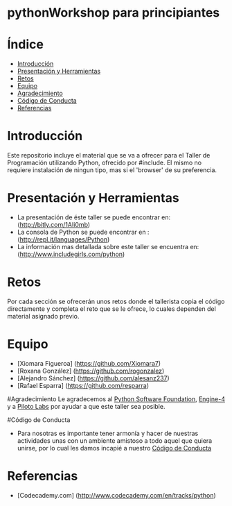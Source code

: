 pythonWorkshop para principiantes
=====================
# Índice

  * [Introducción](#introducción)
  * [Presentación y Herramientas](#presentación-y-herramientas)
  * [Retos](#retos)
  * [Equipo](#equipo)
  * [Agradecimiento](#agradecimiento)
  * [Código de Conducta](#código-de-conducta)
  * [Referencias](#referencias)

# Introducción

  Este repositorio incluye el material que se va a ofrecer para el Taller de Programación utilizando Python, ofrecido por #include<girls>. El mismo no requiere instalación de ningun tipo, mas si el 'browser' de su preferencia. 

# Presentación y Herramientas

  * La presentación de éste taller se puede encontrar en: (http://bitly.com/1AIi0mb)
  * La consola de Python se puede encontrar en : (http://repl.it/languages/Python)
  * La información mas detallada sobre este taller se encuentra en: (http://www.includegirls.com/python)

# Retos
  Por cada sección se ofrecerán unos retos donde el tallerista copia el código directamente y completa el reto que se le ofrece, lo cuales dependen del material asignado previo.
  
# Equipo
  * [Xiomara Figueroa] (https://github.com/Xiomara7)
  * [Roxana González] (https://github.com/rogonzalez)
  * [Alejandro Sánchez] (https://github.com/alesanz237)
  * [Rafael Esparra] (https://github.com/resparra)

#Agradecimiento
Le agradecemos al [Python Software Foundation](https://www.python.org/psf/), [Engine-4](http://engine-4.com/) y a [Piloto Labs](http://www.piloto151.com/programs/) por ayudar a que este taller sea posible. 

#Código de Conducta
 * Para nosotras es importante tener armonía y hacer de nuestras actividades unas con un ambiente amistoso a todo aquel que quiera unirse, por lo cual les damos incapié a nuestro [Código de Conducta](http://www.includegirls.com/python/codeofconduct.html)

# Referencias
  * [Codecademy.com] (http://www.codecademy.com/en/tracks/python)
